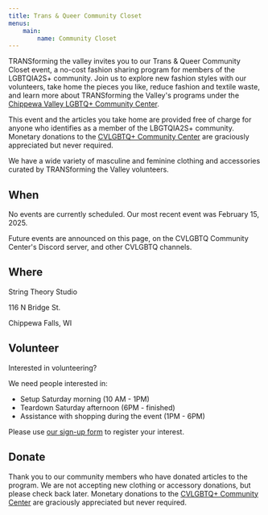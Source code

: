 ```yaml
---
title: Trans & Queer Community Closet
menus:
    main:
        name: Community Closet
---
```


TRANSforming the valley invites you to our Trans & Queer Community Closet event, a no-cost fashion sharing program for members of the LGBTQIA2S+ community. Join us to explore new fashion styles with our volunteers, take home the pieces you like, reduce fashion and textile waste, and learn more about TRANSforming the Valley's programs under the [Chippewa Valley LGBTQ+ Community Center](https://www.cvlgbt.org/).

This event and the articles you take home are provided free of charge for anyone who identifies as a member of the LBGTQIA2S+ community. Monetary donations to the [CVLGBTQ+ Community Center](https://www.cvlgbt.org/) are graciously appreciated but never required.

We have a wide variety of masculine and feminine clothing and accessories curated by TRANSforming the Valley volunteers.

## When
No events are currently scheduled. Our most recent event was February 15, 2025.

Future events are announced on this page, on the CVLGBTQ Community Center's Discord server, and other CVLGBTQ channels.

## Where
String Theory Studio

116 N Bridge St.

Chippewa Falls, WI

## Volunteer

Interested in volunteering?

We need people interested in:
- Setup Saturday morning (10 AM - 1PM)
- Teardown Saturday afternoon (6PM - finished)
- Assistance with shopping during the event (1PM - 6PM)

Please use [our sign-up form](https://signup.com/go/JZVAVab) to register your interest.

## Donate

Thank you to our community members who have donated articles to the program. We are not accepting new clothing or accessory donations, but please check back later. Monetary donations to the [CVLGBTQ+ Community Center](https://www.cvlgbt.org/) are graciously appreciated but never required.

